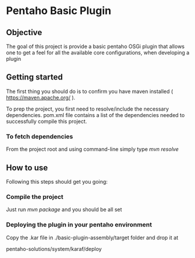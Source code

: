 Pentaho Basic Plugin
=====================

Objective
---------

The goal of this project is provide a basic pentaho OSGi plugin that allows one to get a feel for all the available core configurations, when developing a plugin

Getting started
---------------

The first thing you should do is to confirm you have maven installed ( https://maven.apache.org/ ).

To prep the project, you first need to resolve/include the necessary dependencies.
pom.xml file contains a list of the dependencies needed to successfully compile this project.

### To fetch dependencies

From the project root and using command-line simply type *mvn resolve*


How to use
----------

Following this steps should get you going:

### Compile the project

Just run *mvn package* and you should be all set


### Deploying the plugin in your pentaho environment

Copy the .kar file in ./basic-plugin-assembly/target folder and drop it at 

pentaho-solutions/system/karaf/deploy



